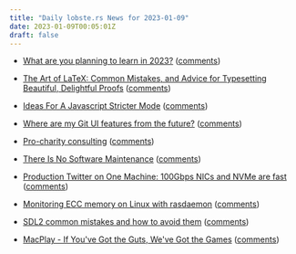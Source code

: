 ```yaml
---
title: "Daily lobste.rs News for 2023-01-09"
date: 2023-01-09T00:05:01Z
draft: false
---
```






- [What are you planning to learn in 2023?]()
  ([comments](https://lobste.rs/s/akgoai/what_are_you_planning_learn_2023))



- [The Art of LaTeX: Common Mistakes, and Advice for Typesetting Beautiful, Delightful Proofs](https://fanpu.io/blog/2023/latex-tips/)
  ([comments](https://lobste.rs/s/fgkaxs/art_latex_common_mistakes_advice_for))



- [Ideas For A Javascript Stricter Mode](https://rtpg.co/2023/01/08/ideas-for-a-javascript-stricter-mode.html)
  ([comments](https://lobste.rs/s/sqi2xq/ideas_for_javascript_stricter_mode))



- [Where are my Git UI features from the future?](https://blog.waleedkhan.name/git-ui-features/)
  ([comments](https://lobste.rs/s/7tnnbq/where_are_my_git_ui_features_from_future))



- [Pro-charity consulting](https://www.joachim-breitner.de/blog/798-Pro-charity_consulting)
  ([comments](https://lobste.rs/s/1gspi5/pro_charity_consulting))



- [There Is No Software Maintenance](https://henrikwarne.com/2023/01/07/there-is-no-software-maintenance/)
  ([comments](https://lobste.rs/s/omwbk8/there_is_no_software_maintenance))



- [Production Twitter on One Machine: 100Gbps NICs and NVMe are fast](https://thume.ca/2023/01/02/one-machine-twitter/)
  ([comments](https://lobste.rs/s/umatgz/production_twitter_on_one_machine))



- [Monitoring ECC memory on Linux with rasdaemon](https://setphaserstostun.org/posts/monitoring-ecc-memory-on-linux-with-rasdaemon/)
  ([comments](https://lobste.rs/s/e5fu2q/monitoring_ecc_memory_on_linux_with))



- [SDL2 common mistakes and how to avoid them](https://nullprogram.com/blog/2023/01/08/)
  ([comments](https://lobste.rs/s/ohyrmq/sdl2_common_mistakes_how_avoid_them))



- [MacPlay - If You've Got the Guts, We've Got the Games](https://computeradsfromthepast.substack.com/p/macplay)
  ([comments](https://lobste.rs/s/ig8fvz/macplay_if_you_ve_got_guts_we_ve_got_games))


